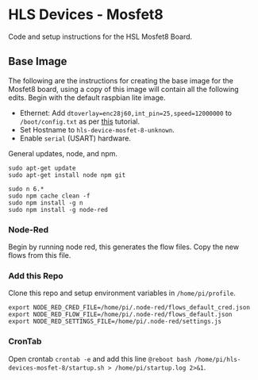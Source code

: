 # HLS Devices - Mosfet8
Code and setup instructions for the HSL Mosfet8 Board.

## Base Image
The following are the instructions for creating the base image for the Mosfet8 board, using a copy of this image will contain all the following edits. Begin with the default raspbian lite image.

- Ethernet: Add `dtoverlay=enc28j60,int_pin=25,speed=12000000` to `/boot/config.txt` as per [this](http://raspi.tv/2015/ethernet-on-pi-zero-how-to-put-an-ethernet-port-on-your-pi) tutorial. 
- Set Hostname to `hls-device-mosfet-8-unknown`.
- Enable `serial` (USART) hardware.

General updates, node, and npm.

```
sudo apt-get update
sudo apt-get install node npm git

sudo n 6.* 
sudo npm cache clean -f
sudo npm install -g n
sudo npm install -g node-red
```

### Node-Red

Begin by running node red, this generates the flow files. Copy the new flows from this file.

### Add this Repo

Clone this repo and setup environment variables in `/home/pi/profile`.

```
export NODE_RED_CRED_FILE=/home/pi/.node-red/flows_default_cred.json
export NODE_RED_FLOW_FILE=/home/pi/.node-red/flows_default.json
export NODE_RED_SETTINGS_FILE=/home/pi/.node-red/settings.js
```

### CronTab

Open crontab `crontab -e` and add this line `@reboot bash /home/pi/hls-devices-mosfet-8/startup.sh > /home/pi/startup.log 2>&1`.